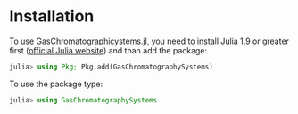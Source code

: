 # Installation

To use GasChromatographicystems.jl, you need to install Julia 1.9 or greater first ([official Julia website](https://julialang.org)) and than add the package:

```julia
julia> using Pkg; Pkg.add(GasChromatographySystems)
```

To use the package type:

```julia
julia> using GasChromatographySystems
```